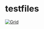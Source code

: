 # testfiles
[![Grid](https://img.shields.io/badge/rid_AI-run-78FF96.svg?labelColor=black&logo=data:image/svg%2bxml;base64,PHN2ZyB3aWR0aD0iNDgiIGhlaWdodD0iNDgiIGZpbGw9Im5vbmUiIHhtbG5zPSJodHRwOi8vd3d3LnczLm9yZy8yMDAwL3N2ZyI+PHBhdGggZD0iTTEgMTR2MjBhMTQgMTQgMCAwMDE0IDE0aDlWMzYuOEgxMi42VjExaDIyLjV2N2gxMS4yVjE0QTE0IDE0IDAgMDAzMi40IDBIMTVBMTQgMTQgMCAwMDEgMTR6IiBmaWxsPSIjZmZmIi8+PHBhdGggZD0iTTM1LjIgNDhoMTEuMlYyNS41SDIzLjl2MTEuM2gxMS4zVjQ4eiIgZmlsbD0iI2ZmZiIvPjwvc3ZnPg==)](https://platform.grid.ai/#/runs?script=https://github.com/ekagridai/testfiles/blob/bcbe9588/image-similarity-in-cifar-10-using-vgg19-train.py&cloud=grid&instance=t2.large&accelerators=1&disk_size=200&framework=lightning&script_args=--grid_name%20imgsim-cifar10-vgg19-train3%20%5C%0A--grid_strategy%20grid_search%20%5C%0A--grid_disk_size%20200%20%5C%0A--grid_max_nodes%2010%20%5C%0A--grid_datastore_name%20the-cifar10-dataset%20%5C%0A--grid_datastore_version%201%20%5C%0A--grid_instance_type%20t2.large%20%5C%0A--grid_framework%20lightning%20%5C%0A--grid_credential%20cc-07754%20%5C%0A--grid_cpus%201%20%5C%0Aimage-similarity-in-cifar-10-using-vgg19-train.py%20--LEARNING_RATE%200.1%20%5C%0A--MOMENTUM%200.9%20%5C%0A--WEIGHT_DECAY%200.0005)
